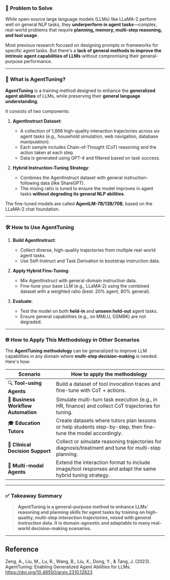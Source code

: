 
### 🧩 **Problem to Solve**

While open-source large language models (LLMs) like LLaMA-2 perform well on general NLP tasks, they **underperform in agent tasks**—complex, real-world problems that require **planning, memory, multi-step reasoning, and tool usage**.

Most previous research focused on designing prompts or frameworks for specific agent tasks. But there's a **lack of general methods to improve the intrinsic agent capabilities of LLMs** without compromising their general-purpose performance.

---

### 🚀 **What is AgentTuning?**

**AgentTuning** is a training method designed to enhance the **generalized agent abilities** of LLMs, while preserving their **general language understanding**.

It consists of two components:

1. **AgentInstruct Dataset**:

   * A collection of 1,866 high-quality interaction trajectories across six agent tasks (e.g., household simulation, web navigation, database manipulation).
   * Each sample includes Chain-of-Thought (CoT) reasoning and the action taken at each step.
   * Data is generated using GPT-4 and filtered based on task success.

2. **Hybrid Instruction-Tuning Strategy**:

   * Combines the AgentInstruct dataset with general instruction-following data (like ShareGPT).
   * The mixing ratio is tuned to ensure the model improves in agent tasks **without degrading its general NLP abilities**.

The fine-tuned models are called **AgentLM-7B/13B/70B**, based on the LLaMA-2 chat foundation.

---

### 🛠️ **How to Use AgentTuning**

1. **Build AgentInstruct**:

   * Collect diverse, high-quality trajectories from multiple real-world agent tasks.
   * Use Self-Instruct and Task Derivation to bootstrap instruction data.

2. **Apply Hybrid Fine-Tuning**:

   * Mix AgentInstruct with general-domain instruction data.
   * Fine-tune your base LLM (e.g., LLaMA-2) using the combined dataset with a weighted ratio (best: 20% agent, 80% general).

3. **Evaluate**:

   * Test the model on both **held-in** and **unseen held-out** agent tasks.
   * Ensure general capabilities (e.g., on MMLU, GSM8K) are not degraded.

---

### 🌐 **How to Apply This Methodology in Other Scenarios**

The **AgentTuning methodology** can be generalized to improve LLM capabilities in any domain where **multi-step decision-making** is needed. Here's how:

| Scenario                            | How to apply the methodology                                                                                   |
| ----------------------------------- | -------------------------------------------------------------------------------------------------------------- |
| 🔍 **Tool-using Agents**            | Build a dataset of tool invocation traces and fine-tune with CoT + actions.                                    |
| 💼 **Business Workflow Automation** | Simulate multi-turn task execution (e.g., in HR, finance) and collect CoT trajectories for tuning.             |
| 🎓 **Education Tutors**             | Create datasets where tutors plan lessons or help students step-by-step, then fine-tune the model accordingly. |
| 🏥 **Clinical Decision Support**    | Collect or simulate reasoning trajectories for diagnosis/treatment and tune for multi-step planning.           |
| 🧠 **Multi-modal Agents**           | Extend the interaction format to include image/tool responses and adapt the same hybrid tuning strategy.       |

---

### ✅ **Takeaway Summary**

> **AgentTuning is a general-purpose method to enhance LLMs’ reasoning and planning skills for agent tasks by training on high-quality, multi-step interaction trajectories, mixed with general instruction data. It is domain-agnostic and adaptable to many real-world decision-making scenarios.**

---


## Reference
Zeng, A., Liu, M., Lu, R., Wang, B., Liu, X., Dong, Y., & Tang, J. (2023). AgentTuning: Enabling Generalized Agent Abilities for LLMs. https://doi.org/10.48550/arxiv.2310.12823
